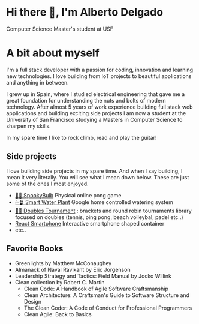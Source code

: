 # Hi there 👋, I'm Alberto Delgado
Computer Science Master's student at USF

# A bit about myself
I'm a full stack developer with a passion for coding, innovation and learning new technologies. I love building from IoT projects to beautiful applications and anything in between.

I grew up in Spain, where I studied electrical engineering that gave me a great foundation for understanding the nuts and bolts of modern technology. After almost 5 years of work experience building full stack web applications and building exciting side projects I am now a student at the University of San Francisco studying a Masters in Computer Science to sharpen my skills.

In my spare time I like to rock climb, read and play the guitar!


## Side projects
I love building side projects in my spare time. And when I say building, I mean it very literally. You will see what I mean down below. These are just some of the ones I most enjoyed. 

- [👻💡 SpookyBulb](https://youtu.be/lD2I0SpdFXg) Physical online pong game
- [💦🪴 Smart Water Plant](https://youtu.be/VoK4wEUCnic) Google home controlled watering system
- [🎾🏐 Doubles Tournament](https://github.com/turutupa/doubles-tournament) : brackets and round robin tournaments library focused on doubles (tennis, ping pong, beach volleybal, padel etc..)
- [React Smartphone](https://turutupa.github.io/react-smartphone/) Interactive smartphone shaped container 
- etc..

## Favorite Books
- Greenlights by Matthew McConaughey 
- Almanack of Naval Ravikant by Eric Jorgenson
- Leadership Strategy and Tactics: Field Manual by Jocko Willink
- Clean collection by Robert C. Martin
  - Clean Code: A Handbook of Agile Software Craftsmanship
  - Clean Architecture: A Craftsman's Guide to Software Structure and Design
  - The Clean Coder: A Code of Conduct for Professional Programmers
  - Clean Agile: Back to Basics
